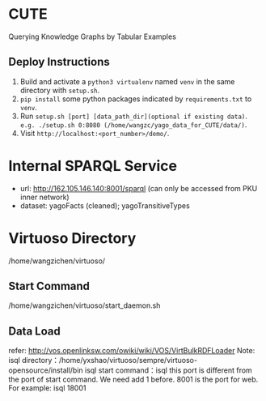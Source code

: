 # CUTE
Querying Knowledge Graphs by Tabular Examples

## Deploy Instructions

1. Build and activate a `python3 virtualenv` named `venv` in the same directory with `setup.sh`.
2. `pip install` some python packages indicated by `requirements.txt` to `venv`.
3. Run `setup.sh [port] [data_path_dir](optional if existing data)`. `e.g. ./setup.sh 0:8080 (/home/wangzc/yago_data_for_CUTE/data/)`. 
4. Visit `http://localhost:<port_number>/demo/`.


# Internal SPARQL Service
* url: http://162.105.146.140:8001/sparql (can only be accessed from PKU inner network)
* dataset: yagoFacts (cleaned); yagoTransitiveTypes

# Virtuoso Directory
/home/wangzichen/virtuoso/

## Start Command
/home/wangzichen/virtuoso/start_daemon.sh

## Data Load
refer: http://vos.openlinksw.com/owiki/wiki/VOS/VirtBulkRDFLoader
Note: isql directory：/home/yxshao/virtuoso/sempre/virtuoso-opensource/install/bin
isql start command：isql <port> this port is different from the port of start command. We need add 1 before. 8001 is the port for web.
For example: isql 18001 
